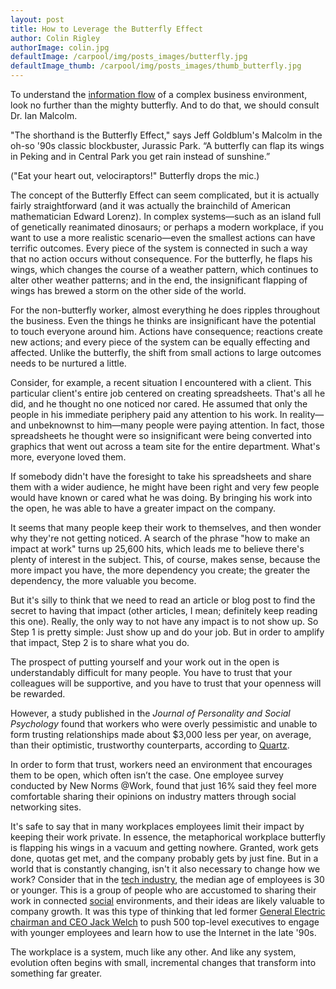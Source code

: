 ```yaml
---
layout: post
title: How to Leverage the Butterfly Effect
author: Colin Rigley
authorImage: colin.jpg
defaultImage: /carpool/img/posts_images/butterfly.jpg
defaultImage_thumb: /carpool/img/posts_images/thumb_butterfly.jpg
---
```

To understand the [information flow](http://carpoolagency.com/articles/Effective-Communication-and-the-Information-Flow.html) of a complex business environment, look no further than the mighty butterfly. And to do that, we should consult Dr. Ian Malcolm.

<!--more-->

"The shorthand is the Butterfly Effect," says Jeff Goldblum's Malcolm in the oh-so '90s classic blockbuster, Jurassic Park. “A butterfly can flap its wings in Peking and in Central Park you get rain instead of sunshine.”

("Eat your heart out, velociraptors!" Butterfly drops the mic.)  

The concept of the Butterfly Effect can seem complicated, but it is actually fairly straightforward (and it was actually the brainchild of American mathematician Edward Lorenz). In complex systems—such as an island full of genetically reanimated dinosaurs; or perhaps a modern workplace, if you want to use a more realistic scenario—even the smallest actions can have terrific outcomes. Every piece of the system is connected in such a way that no action occurs without consequence. For the butterfly, he flaps his wings, which changes the course of a weather pattern, which continues to alter other weather patterns; and in the end, the insignificant flapping of wings has brewed a storm on the other side of the world.  

For the non-butterfly worker, almost everything he does ripples throughout the business. Even the things he thinks are insignificant have the potential to touch everyone around him. Actions have consequence; reactions create new actions; and every piece of the system can be equally effecting and affected. Unlike the butterfly, the shift from small actions to large outcomes needs to be nurtured a little. 

Consider, for example, a recent situation I encountered with a client. This particular client's entire job centered on creating spreadsheets. That's all he did, and he thought no one noticed nor cared. He assumed that only the people in his immediate periphery paid any attention to his work. In reality—and unbeknownst to him—many people were paying attention. In fact, those spreadsheets he thought were so insignificant were being converted into graphics that went out across a team site for the entire department. What's more, everyone loved them.  

If somebody didn't have the foresight to take his spreadsheets and share them with a wider audience, he might have been right and very few people would have known or cared what he was doing. By bringing his work into the open, he was able to have a greater impact on the company. 

It seems that many people keep their work to themselves, and then wonder why they're not getting noticed. A search of the phrase "how to make an impact at work" turns up 25,600 hits, which leads me to believe there's plenty of interest in the subject. This, of course, makes sense, because the more impact you have, the more dependency you create; the greater the dependency, the more valuable you become.  

But it's silly to think that we need to read an article or blog post to find the secret to having that impact (other articles, I mean; definitely keep reading this one). Really, the only way to not have any impact is to not show up. So Step 1 is pretty simple: Just show up and do your job. But in order to amplify that impact, Step 2 is to share what you do.  

The prospect of putting yourself and your work out in the open is understandably difficult for many people. You have to trust that your colleagues will be supportive, and you have to trust that your openness will be rewarded.  

However, a study published in the *Journal of Personality and Social Psychology* found that workers who were overly pessimistic and unable to form trusting relationships made about $3,000 less per year, on average, than their optimistic, trustworthy counterparts, according to [Quartz](http://qz.com/418870/the-simple-attitude-adjustment-that-earns-you-3000-more-a-year/).  

In order to form that trust, workers need an environment that encourages them to be open, which often isn’t the case. One employee survey conducted by New Norms @Work, found that just 16% said they feel more comfortable sharing their opinions on industry matters through social networking sites. 

It's safe to say that in many workplaces employees limit their impact by keeping their work private. In essence, the metaphorical workplace butterfly is flapping his wings in a vacuum and getting nowhere. Granted, work gets done, quotas get met, and the company probably gets by just fine. But in a world that is constantly changing, isn't it also necessary to change how we work? Consider that in the [tech industry](http://www.zdnet.com/article/ageism-in-tech-sector-survey-uncovers-large-age-difference/), the median age of employees is 30 or younger. This is a group of people who are accustomed to sharing their work in connected [social](http://carpoolagency.com/articles/Being-Social-is-Like-Learning-to-eat-Vegetables.html) environments, and their ideas are likely valuable to company growth. It was this type of thinking that led former [General Electric chairman and CEO Jack Welch](http://www.wsj.com/articles/SB10001424052970203764804577060051461094004) to push 500 top-level executives to engage with younger employees and learn how to use the Internet in the late '90s.  

The workplace is a system, much like any other. And like any system, evolution often begins with small, incremental changes that transform into something far greater.

